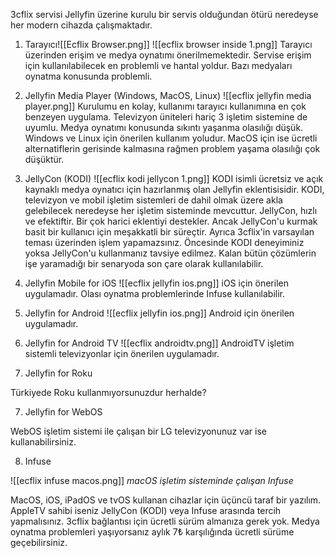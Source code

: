 3cflix servisi Jellyfin üzerine kurulu bir servis olduğundan ötürü neredeyse her modern cihazda çalışmaktadır.

1. Tarayıcı![[Ecflix Browser.png]]
![[ecflix browser inside 1.png]]
Tarayıcı üzerinden erişim ve medya oynatımı önerilmemektedir. Servise erişim için kullanılabilecek en problemli ve hantal yoldur. Bazı medyaları oynatma konusunda problemli.

2. Jellyfin Media Player (Windows, MacOS, Linux)
![[ecflix jellyfin media player.png]]
Kurulumu en kolay, kullanımı tarayıcı kullanımına en çok benzeyen uygulama. Televizyon üniteleri hariç 3 işletim sistemine de uyumlu. Medya oynatımı konusunda sıkıntı yaşanma olasılığı düşük. Windows ve Linux için önerilen kullanım yoludur. MacOS için ise ücretli alternatiflerin gerisinde kalmasına rağmen problem yaşama olasılığı çok düşüktür.

3. JellyCon (KODI)
![[ecflix kodi jellycon 1.png]]
KODI isimli ücretsiz ve açık kaynaklı medya oynatıcı için hazırlanmış olan Jellyfin eklentisisidir. KODI, televizyon ve mobil işletim sistemleri de dahil olmak üzere akla gelebilecek neredeyse her işletim sisteminde mevcuttur. JellyCon, hızlı ve efektiftir. Bir çok harici eklentiyi destekler. Ancak JellyCon'u kurmak basit bir kullanıcı için meşakkatli bir süreçtir. Ayrıca 3cflix'in varsayılan teması üzerinden işlem yapamazsınız. Öncesinde KODI deneyiminiz yoksa JellyCon'u kullanmanız tavsiye edilmez. Kalan bütün çözümlerin işe yaramadığı bir senaryoda son çare olarak kullanılabilir.

4. Jellyfin Mobile for iOS
![[ecflix jellyfin ios.png]]
iOS için önerilen uygulamadır. Olası oynatma problemlerinde Infuse kullanılabilir.

5. Jellyfin for Android
![[ecflix jellyfin ios.png]]
Android için önerilen uygulamadır.

5. Jellyfin for Android TV
![[ecflix androidtv.png]]
AndroidTV işletim sistemli televizyonlar için önerilen uygulamadır.

6.  Jellyfin for Roku

Türkiyede Roku kullanmıyorsunuzdur herhalde?

7.  Jellyfin for WebOS

WebOS işletim sistemi ile çalışan bir LG televizyonunuz var ise kullanabilirsiniz.

8.  Infuse

![[ecflix infuse macos.png]]
_macOS işletim sisteminde çalışan Infuse_

MacOS, iOS, iPadOS ve tvOS kullanan cihazlar için üçüncü taraf bir yazılım. AppleTV sahibi iseniz JellyCon (KODI) veya Infuse arasında tercih yapmalısınız. 3cflix bağlantısı için ücretli sürüm almanıza gerek yok. Medya oynatma problemleri yaşıyorsanız aylık 7₺ karşılığında ücretli sürüme geçebilirsiniz.

